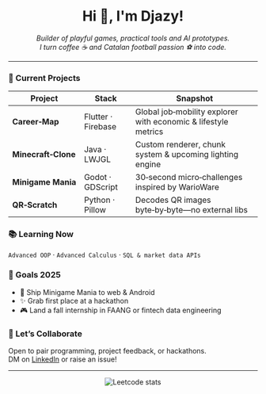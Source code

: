 <h1 align="center">Hi 👋, I'm Djazy!</h1>

<p align="center">
  <em>Builder of playful games, practical tools and AI prototypes.<br/>
  I turn coffee ☕ and Catalan football passion ⚽ into code.</em>
</p>

---

### 🔭 Current Projects
| Project | Stack | Snapshot |
|---------|-------|----------|
| **Career‑Map** | Flutter · Firebase | Global job‑mobility explorer with economic & lifestyle metrics |
| **Minecraft‑Clone** | Java · LWJGL | Custom renderer, chunk system & upcoming lighting engine |
| **Minigame Mania** | Godot · GDScript | 30‑second micro‑challenges inspired by WarioWare |
| **QR‑Scratch** | Python · Pillow | Decodes QR images byte‑by‑byte—no external libs |

### 📚 Learning Now
`Advanced OOP` · `Advanced Calculus` · `SQL & market data APIs`

### 🌱 Goals 2025
- 🚀 Ship Minigame Mania to web & Android
- ✨ Grab first place at a hackathon
- 🎮 Land a fall internship in FAANG or fintech data engineering

### 🤝 Let’s Collaborate
Open to pair programming, project feedback, or hackathons.  
DM on [LinkedIn](https://www.linkedin.com/in/djazy-faradj/) or raise an issue!

---

<p align="center">
  <img src="https://leetcard.jacoblin.cool/jazzzy?theme=dark&font=Noto%20Sans%20Buhid&border_radius=10&show_rank=false&animation=true" alt="Leetcode stats"/>
</p>
